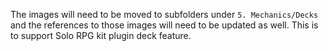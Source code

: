 The images will need to be moved to subfolders under `5. Mechanics/Decks` and the references to those images will need to be updated as well. This is to support Solo RPG kit plugin deck feature.